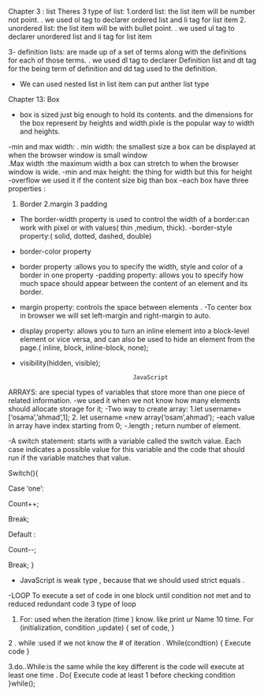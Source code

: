 Chapter 3 : list
Theres 3 type of list:
1.orderd list: the list item will be number not point.
    . we used ol tag to declarer ordered list and li tag for list item
2. unordered list: the list item will be with bullet point.
      . we used ul tag to declarer unordered list and li tag for list item

3- definition lists: are made up of a set of terms along with the definitions for each of those terms.
.     we used dl tag to declarer Definition list and dt tag for the being term of definition and dd tag used to the definition. 

-	We can used nested list in list item can put anther list type

Chapter 13: Box
- box is sized just big enough to hold its contents. and the dimensions for the box represent by heights and width.pixle is the popular way  to width and heights.

-min and max width:
     . min width: the smallest size a box can be displayed at when the browser window is small window  
     .Max width :the maximum width a box can stretch to when the browser window is wide.
-min and max height: the thing for width but this for height
-overflow we used it if the content size big than box
-each box have three properties :
1. Border 2.margin 3 padding
- The border-width property is used to control the width of a border:can work with pixel or with values( thin ,medium, thick).
-border-style property:( solid, dotted, dashed, double)
- border-color property
- border property :allows you to specify the width, style and color of a border in one property
-padding property: allows you to specify how much space should appear between the content of an element and its border.

- margin property: controls the space between  elements .
-To center   box in browser we will set left-margin and right-margin to auto.
- display property: allows you to turn an inline element into a block-level element or vice versa, and can also be used to hide an element from the page.( inline, block, inline-block, none);
- visibility(hidden, visible);

                                      JavaScript
ARRAYS: are special types of variables that store more than one piece of related information.
-we used it when we not know how many elements should allocate storage for it;
-Two way to create array:
    1.let username=[‘osama’,’ahmad’,1];
    2. let username =new array(‘osam’,ahmad’);
-each value in array have index starting from 0;
-.length ; return number of element.

-A switch statement: starts with a variable called the switch value. 
Each case indicates a possible value for this variable and the code that should run if the variable matches that value.

Switch(){

Case ‘one’:

Count++;

Break;

Default :

Count--;

Break;
}
-	JavaScript is weak type , because that we should used strict equals .

-LOOP
To execute a set of code in one block until condition not met and to reduced redundant code 3 type of loop
1.	For: used when the iteration (time ) know. like print ur Name 10 time.
For (initialization, condition ,update)
{ set of code, }

2 . while :used if we not know the # of iteration .
While(condtion) { Execute code }

3.do..While:is the same while the key different is the code will execute at least one time .
Do{ Execute code at least 1 before checking condition }while();